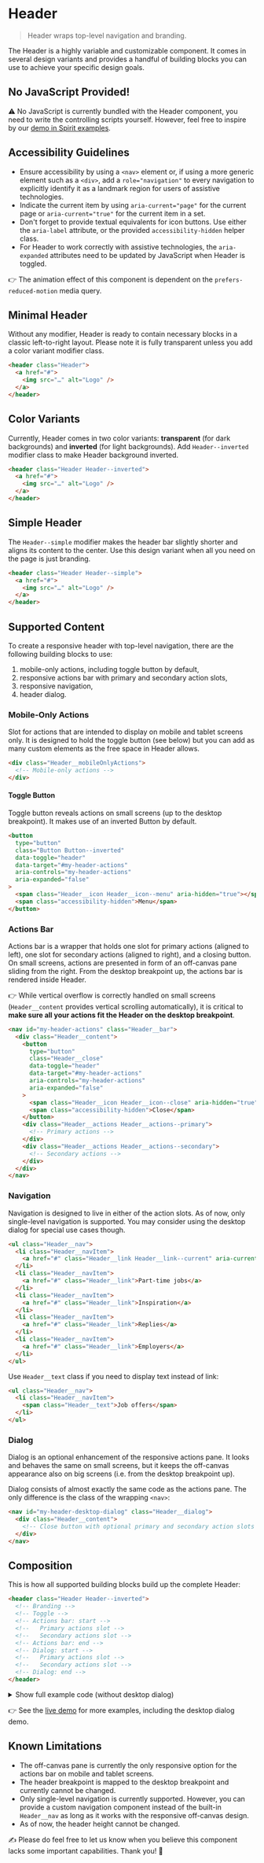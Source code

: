 # Header

> Header wraps top-level navigation and branding.

The Header is a highly variable and customizable component. It comes in several
design variants and provides a handful of building blocks you can use to achieve
your specific design goals.

## No JavaScript Provided!

⚠️ No JavaScript is currently bundled with the Header component, you need to
write the controlling scripts yourself. However, feel free to inspire by our
[demo in Spirit examples][examples].

## Accessibility Guidelines

- Ensure accessibility by using a `<nav>` element or, if using a more generic
  element such as a `<div>`, add a `role="navigation"` to every navigation to
  explicitly identify it as a landmark region for users of assistive
  technologies.
- Indicate the current item by using `aria-current="page"` for the current
  page or `aria-current="true"` for the current item in a set.
- Don't forget to provide textual equivalents for icon buttons. Use either the
  `aria-label` attribute, or the provided `accessibility-hidden` helper class.
- For Header to work correctly with assistive technologies, the `aria-expanded`
  attributes need to be updated by JavaScript when Header is toggled.

👉 The animation effect of this component is dependent on the
`prefers-reduced-motion` media query.

## Minimal Header

Without any modifier, Header is ready to contain necessary blocks in a classic
left-to-right layout. Please note it is fully transparent unless you add a color
variant modifier class.

```html
<header class="Header">
  <a href="#">
    <img src="…" alt="Logo" />
  </a>
</header>
```

## Color Variants

Currently, Header comes in two color variants: **transparent** (for dark
backgrounds) and **inverted** (for light backgrounds). Add `Header--inverted`
modifier class to make Header background inverted.

```html
<header class="Header Header--inverted">
  <a href="#">
    <img src="…" alt="Logo" />
  </a>
</header>
```

## Simple Header

The `Header--simple` modifier makes the header bar slightly shorter and aligns
its content to the center. Use this design variant when all you need on the page
is just branding.

```html
<header class="Header Header--simple">
  <a href="#">
    <img src="…" alt="Logo" />
  </a>
</header>
```

## Supported Content

To create a responsive header with top-level navigation, there are the following
building blocks to use:

1. mobile-only actions, including toggle button by default,
2. responsive actions bar with primary and secondary action slots,
3. responsive navigation,
4. header dialog.

### Mobile-Only Actions

Slot for actions that are intended to display on mobile and tablet screens only.
It is designed to hold the toggle button (see below) but you can add as many
custom elements as the free space in Header allows.

```html
<div class="Header__mobileOnlyActions">
  <!-- Mobile-only actions -->
</div>
```

#### Toggle Button

Toggle button reveals actions on small screens (up to the desktop breakpoint).
It makes use of an inverted Button by default.

```html
<button
  type="button"
  class="Button Button--inverted"
  data-toggle="header"
  data-target="#my-header-actions"
  aria-controls="my-header-actions"
  aria-expanded="false"
>
  <span class="Header__icon Header__icon--menu" aria-hidden="true"></span>
  <span class="accessibility-hidden">Menu</span>
</button>
```

### Actions Bar

Actions bar is a wrapper that holds one slot for primary actions (aligned to
left), one slot for secondary actions (aligned to right), and a closing button.
On small screens, actions are presented in form of an off-canvas pane sliding
from the right. From the desktop breakpoint up, the actions bar is rendered
inside Header.

👉 While vertical overflow is correctly handled on small screens
(`Header__content` provides vertical scrolling automatically), it is critical to
**make sure all your actions fit the Header on the desktop breakpoint**.

```html
<nav id="my-header-actions" class="Header__bar">
  <div class="Header__content">
    <button
      type="button"
      class="Header__close"
      data-toggle="header"
      data-target="#my-header-actions"
      aria-controls="my-header-actions"
      aria-expanded="false"
    >
      <span class="Header__icon Header__icon--close" aria-hidden="true"></span>
      <span class="accessibility-hidden">Close</span>
    </button>
    <div class="Header__actions Header__actions--primary">
      <!-- Primary actions -->
    </div>
    <div class="Header__actions Header__actions--secondary">
      <!-- Secondary actions -->
    </div>
  </div>
</nav>
```

### Navigation

Navigation is designed to live in either of the action slots. As of now, only
single-level navigation is supported. You may consider using the desktop dialog
for special use cases though.

```html
<ul class="Header__nav">
  <li class="Header__navItem">
    <a href="#" class="Header__link Header__link--current" aria-current="page">Job offers</a>
  </li>
  <li class="Header__navItem">
    <a href="#" class="Header__link">Part-time jobs</a>
  </li>
  <li class="Header__navItem">
    <a href="#" class="Header__link">Inspiration</a>
  </li>
  <li class="Header__navItem">
    <a href="#" class="Header__link">Replies</a>
  </li>
  <li class="Header__navItem">
    <a href="#" class="Header__link">Employers</a>
  </li>
</ul>
```

Use `Header__text` class if you need to display text instead of link:

```html
<ul class="Header__nav">
  <li class="Header__navItem">
    <span class="Header__text">Job offers</span>
  </li>
</ul>
```

### Dialog

Dialog is an optional enhancement of the responsive actions pane. It looks and
behaves the same on small screens, but it keeps the off-canvas appearance also
on big screens (i.e. from the desktop breakpoint up).

Dialog consists of almost exactly the same code as the actions pane. The only
difference is the class of the wrapping `<nav>`:

```html
<nav id="my-header-desktop-dialog" class="Header__dialog">
  <div class="Header__content">
    <!-- Close button with optional primary and secondary action slots -->
  </div>
</nav>
```

## Composition

This is how all supported building blocks build up the complete Header:

```html
<header class="Header Header--inverted">
  <!-- Branding -->
  <!-- Toggle -->
  <!-- Actions bar: start -->
  <!--   Primary actions slot -->
  <!--   Secondary actions slot -->
  <!-- Actions bar: end -->
  <!-- Dialog: start -->
  <!--   Primary actions slot -->
  <!--   Secondary actions slot -->
  <!-- Dialog: end -->
</header>
```

<details>
  <summary>Show full example code (without desktop dialog)</summary>

```html
<header class="Header Header--inverted">
  <a href="#">
    <img src="…" alt="Logo" />
  </a>
  <div class="Header__mobileOnlyActions">
    <button
      type="button"
      class="Button Button--inverted"
      data-toggle="header"
      data-target="#my-header-actions"
      aria-controls="my-header-actions"
      aria-expanded="false"
    >
      <span class="Header__icon Header__icon--menu" aria-hidden="true"></span>
      <span class="accessibility-hidden">Menu</span>
    </button>
  </div>
  <nav id="my-header-actions" class="Header__bar">
    <div class="Header__content">
      <button
        type="button"
        class="Header__close"
        data-toggle="header"
        data-target="#my-header-actions"
        aria-controls="my-header-actions"
        aria-expanded="false"
      >
        <span class="Header__icon Header__icon--close" aria-hidden="true"></span>
        <span class="accessibility-hidden">Close</span>
      </button>
      <div class="Header__actions Header__actions--primary">
        <ul class="Header__nav">
          <li class="Header__navItem">
            <a href="#" class="Header__link Header__link--current" aria-current="page">Job offers</a>
          </li>
          <li class="Header__navItem">
            <a href="#" class="Header__link">Part-time jobs</a>
          </li>
          <li class="Header__navItem">
            <a href="#" class="Header__link">Inspiration</a>
          </li>
          <li class="Header__navItem">
            <a href="#" class="Header__link">Replies</a>
          </li>
          <li class="Header__navItem">
            <a href="#" class="Header__link">Employers</a>
          </li>
        </ul>
      </div>
      <div class="Header__actions Header__actions--secondary">
        <a href="#" class="Button Button--primary">Sign in</a>
        <a href="#" class="Button Button--inverted">Enterprise</a>
      </div>
    </div>
  </nav>
</header>
```

</details>

👉 See the [live demo][examples] for more examples, including the desktop dialog
demo.

## Known Limitations

- The off-canvas pane is currently the only responsive option for the actions
  bar on mobile and tablet screens.
- The header breakpoint is mapped to the desktop breakpoint and currently cannot
  be changed.
- Only single-level navigation is currently supported. However, you can provide
  a custom navigation component instead of the built-in `Header__nav` as long as
  it works with the responsive off-canvas design.
- As of now, the header height cannot be changed.

✍️ Please do feel free to let us know when you believe this component lacks some
important capabilities. Thank you! 🙏

[examples]: https://lmc-eu.github.io/spirit-design-system/web/
